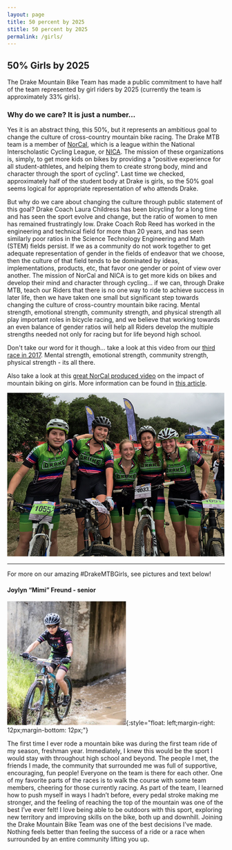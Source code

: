 ```yaml
---
layout: page
title: 50 percent by 2025
stitle: 50 percent by 2025
permalink: /girls/
---
```

##  50% Girls by 2025

The Drake Mountain Bike Team has made a public commitment to have half of the team represented by girl riders by 2025 (currently the team is approximately 33% girls).  

### Why do we care?  It is just a number...

Yes it is an abstract thing, this 50%, but it represents an ambitious goal to change the culture of cross-country mountain bike racing.  The Drake MTB team is a member of [NorCal](http://norcalmtb.org), which is a league within the National Interscholastic Cycling League, or [NICA](http://www.nationalmtb.org/).  The mission of these organizations is, simply, to get more kids on bikes by providing a "positive experience for all student-athletes, and helping them to create strong body, mind and character through the sport of cycling".  Last time we checked, approximately half of the student body at Drake is girls, so the 50% goal seems logical for appropriate representation of who attends Drake.  

But why do we care about changing the culture through public statement of this goal?  Drake Coach Laura Childress has been bicycling for a long time and has seen the sport evolve and change, but the ratio of women to men has remained frustratingly low.  Drake Coach Rob Reed has worked in the engineering and technical field for more than 20 years, and has seen similarly poor ratios in the Science Technology Engineering and Math (STEM) fields persist.  If we as a community do not work together to get adequate representation of gender in the fields of endeavor that we choose, then the culture of that field tends to be dominated by ideas, implementations, products, etc, that favor one gender or point of view over another.  The mission of NorCal and NICA is to get more kids on bikes and develop their mind and character through cycling... if we can, through Drake MTB, teach our Riders that there is no one way to ride to achieve success in later life, then we have taken one small but significant step towards changing the culture of cross-country mountain bike racing.  Mental strength, emotional strength, community strength, and physical strength all play important roles in bicycle racing, and we believe that working towards an even balance of gender ratios will help all Riders develop the multiple strengths needed not only for racing but for life beyond high school.

Don't take our word for it though... take a look at this video from our [third race in 2017](https://www.youtube.com/watch?v=0N8iXa_M5oE).  Mental strength, emotional strength, community strength, physical strength - its all there.

Also take a look at this [great NorCal produced video](https://m.youtube.com/watch?v=RMzVFlOF8R4) on the impact of mountain biking on girls. More information can be found in [this article](https://www.trekbikes.com/us/en_US/story/the_new_normal).


![drake girls group](../images/drake_girls_group.png)

****

For more on our amazing #DrakeMTBGirls, see pictures and text below!

#### Joylyn “Mimi” Freund - senior

![pic of Mimi](../images/girls_Mimi.jpg){:style="float: left;margin-right: 12px;margin-bottom: 12px;"}

The first time I ever rode a mountain bike was during the first team ride of my season, freshman year. Immediately, I knew this would be the sport I would stay with throughout high school and beyond. The people I met, the friends I made, the community that surrounded me was full of supportive, encouraging, fun people! Everyone on the team is there for each other. One of my favorite parts of the races is to walk the course with some team members, cheering for those currently racing. As part of the team, I learned how to push myself in ways I hadn’t before, every pedal stroke making me stronger, and the feeling of reaching the top of the mountain was one of the best I’ve ever felt! I love being able to be outdoors with this sport, exploring new territory and improving skills on the bike, both up and downhill. Joining the Drake Mountain Bike Team was one of the best decisions I’ve made. Nothing feels better than feeling the success of a ride or a race when surrounded by an entire community lifting you up.

